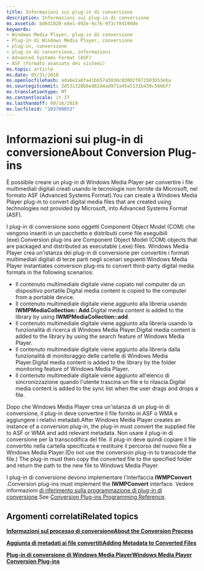 ```yaml
---
title: Informazioni sui plug-in di conversione
description: Informazioni sui plug-in di conversione
ms.assetid: bd6d1020-e8e1-492e-9c76-9f3cf04190de
keywords:
- Windows Media Player, plug-in di conversione
- Plug-in di Windows Media Player, conversione
- plug-in, conversione
- plug-in di conversione, informazioni
- Advanced Systems Format (ASF)
- ASF (formato avanzato dei sistemi)
ms.topic: article
ms.date: 05/31/2018
ms.openlocfilehash: ada6e2a8fa41b657a593dc03082f871503b53eba
ms.sourcegitcommit: 2d531328b6ed82d4ad971a45a5131b430c5866f7
ms.translationtype: MT
ms.contentlocale: it-IT
ms.lasthandoff: 09/16/2019
ms.locfileid: "103708053"
---
```

# <a name="about-conversion-plug-ins"></a><span data-ttu-id="8a8e5-109">Informazioni sui plug-in di conversione</span><span class="sxs-lookup"><span data-stu-id="8a8e5-109">About Conversion Plug-ins</span></span>

<span data-ttu-id="8a8e5-110">È possibile creare un plug-in di Windows Media Player per convertire i file multimediali digitali creati usando le tecnologie non fornite da Microsoft, nel formato ASF (Advanced Systems Format).</span><span class="sxs-lookup"><span data-stu-id="8a8e5-110">You can create a Windows Media Player plug-in to convert digital media files that are created using technologies not provided by Microsoft, into Advanced Systems Format (ASF).</span></span>

<span data-ttu-id="8a8e5-111">I plug-in di conversione sono oggetti Component Object Model (COM) che vengono inseriti in un pacchetto e distribuiti come file eseguibili (exe).</span><span class="sxs-lookup"><span data-stu-id="8a8e5-111">Conversion plug-ins are Component Object Model (COM) objects that are packaged and distributed as executable (.exe) files.</span></span> <span data-ttu-id="8a8e5-112">Windows Media Player crea un'istanza dei plug-in di conversione per convertire i formati multimediali digitali di terze parti negli scenari seguenti:</span><span class="sxs-lookup"><span data-stu-id="8a8e5-112">Windows Media Player instantiates conversion plug-ins to convert third-party digital media formats in the following scenarios:</span></span>

-   <span data-ttu-id="8a8e5-113">Il contenuto multimediale digitale viene copiato nel computer da un dispositivo portatile.</span><span class="sxs-lookup"><span data-stu-id="8a8e5-113">Digital media content is copied to the computer from a portable device.</span></span>
-   <span data-ttu-id="8a8e5-114">Il contenuto multimediale digitale viene aggiunto alla libreria usando **IWMPMediaCollection:: Add**.</span><span class="sxs-lookup"><span data-stu-id="8a8e5-114">Digital media content is added to the library by using **IWMPMediaCollection::add**.</span></span>
-   <span data-ttu-id="8a8e5-115">Il contenuto multimediale digitale viene aggiunto alla libreria usando la funzionalità di ricerca di Windows Media Player.</span><span class="sxs-lookup"><span data-stu-id="8a8e5-115">Digital media content is added to the library by using the search feature of Windows Media Player.</span></span>
-   <span data-ttu-id="8a8e5-116">Il contenuto multimediale digitale viene aggiunto alla libreria dalla funzionalità di monitoraggio delle cartelle di Windows Media Player.</span><span class="sxs-lookup"><span data-stu-id="8a8e5-116">Digital media content is added to the library by the folder monitoring feature of Windows Media Player.</span></span>
-   <span data-ttu-id="8a8e5-117">Il contenuto multimediale digitale viene aggiunto all'elenco di sincronizzazione quando l'utente trascina un file e lo rilascia.</span><span class="sxs-lookup"><span data-stu-id="8a8e5-117">Digital media content is added to the sync list when the user drags and drops a file.</span></span>

<span data-ttu-id="8a8e5-118">Dopo che Windows Media Player crea un'istanza di un plug-in di conversione, il plug-in deve convertire il file fornito in ASF o WMA e aggiungere i relativi metadati.</span><span class="sxs-lookup"><span data-stu-id="8a8e5-118">After Windows Media Player creates an instance of a conversion plug-in, the plug-in must convert the supplied file to ASF or WMA and add relevant metadata.</span></span> <span data-ttu-id="8a8e5-119">Non usare il plug-in di conversione per la transcodifica del file. Il plug-in deve quindi copiare il file convertito nella cartella specificata e restituire il percorso del nuovo file a Windows Media Player.</span><span class="sxs-lookup"><span data-stu-id="8a8e5-119">(Do not use the conversion plug-in to transcode the file.) The plug-in must then copy the converted file to the specified folder and return the path to the new file to Windows Media Player.</span></span>

<span data-ttu-id="8a8e5-120">I plug-in di conversione devono implementare l'interfaccia **IWMPConvert** .</span><span class="sxs-lookup"><span data-stu-id="8a8e5-120">Conversion plug-ins must implement the **IWMPConvert** interface.</span></span> <span data-ttu-id="8a8e5-121">Vedere informazioni [di riferimento sulla programmazione di plug-in di conversione](conversion-plug-ins-programming-reference.md).</span><span class="sxs-lookup"><span data-stu-id="8a8e5-121">See [Conversion Plug-ins Programming Reference](conversion-plug-ins-programming-reference.md).</span></span>

## <a name="related-topics"></a><span data-ttu-id="8a8e5-122">Argomenti correlati</span><span class="sxs-lookup"><span data-stu-id="8a8e5-122">Related topics</span></span>

<dl> <dt>

[<span data-ttu-id="8a8e5-123">**Informazioni sul processo di conversione**</span><span class="sxs-lookup"><span data-stu-id="8a8e5-123">**About the Conversion Process**</span></span>](about-the-conversion-process.md)
</dt> <dt>

[<span data-ttu-id="8a8e5-124">**Aggiunta di metadati ai file convertiti**</span><span class="sxs-lookup"><span data-stu-id="8a8e5-124">**Adding Metadata to Converted Files**</span></span>](adding-metadata-to-converted-files.md)
</dt> <dt>

[<span data-ttu-id="8a8e5-125">**Plug-in di conversione di Windows Media Player**</span><span class="sxs-lookup"><span data-stu-id="8a8e5-125">**Windows Media Player Conversion Plug-ins**</span></span>](windows-media-player-conversion-plug-ins.md)
</dt> </dl>

 

 




